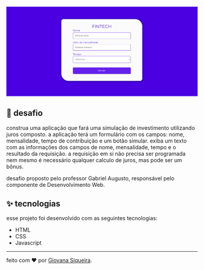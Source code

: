 ![image](assets/fintech.png)

## 🌈 desafio

construa uma aplicação que fará uma simulação de investimento utilizando juros composto. a aplicação terá um formulário com os campos: nome, mensalidade, tempo de contribuição e um botão simular. exiba um texto com as informações dos campos de nome, mensalidade, tempo e o resultado da requisição. a requisição em si não precisa ser programada nem mesmo é necessário qualquer calculo de juros, mas pode ser um bônus. 

desafio proposto pelo professor Gabriel Augusto, responsável pelo componente de Desenvolvimento Web.

## ✨ tecnologias

esse projeto foi desenvolvido com as seguintes tecnologias:

- HTML
- CSS
- Javascript

---

feito com ❤️ por [Giovana Siqueira](https://www.linkedin.com/in/giovana--siqueira/).

